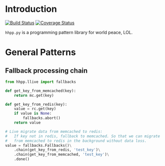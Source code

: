 # Introduction
[![Build Status](https://travis-ci.org/layzerar/hhpp.py.svg?branch=master)](https://travis-ci.org/layzerar/hhpp.py)
[![Coverage Status](https://coveralls.io/repos/github/layzerar/hhpp.py/badge.svg?branch=master)](https://coveralls.io/github/layzerar/hhpp.py?branch=master)

`hhpp.py` is a programming pattern library for world peace, LOL.

# General Patterns
## Fallback processing chain
```python
from hhpp.llive import fallbacks

def get_key_from_memcached(key):
    return mc.get(key)

def get_key_from_redis(key):
    value = rc.get(key)
    if value is None:
        fallbacks.abort()
    return value

# Live migrate data from memcached to redis:
#   If key not in redis, fallback to memcached. So that we can migrate cache
#   from memcached to redis in the background without data loss.
value = fallbacks.Fallbacks()\
    .chain(get_key_from_redis, 'test_key')\
    .chain(get_key_from_memcached, 'test_key')\
    .done()
```

